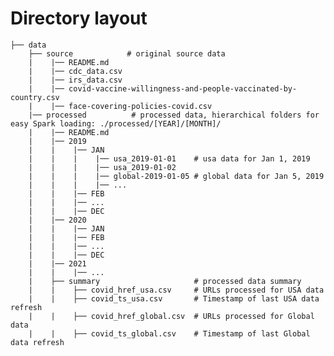 # Directory layout

    ├── data    
        ├── source            # original source data
        |    |── README.md
        |    |── cdc_data.csv
        |    |── irs_data.csv
        |    |── covid-vaccine-willingness-and-people-vaccinated-by-country.csv
        |    |── face-covering-policies-covid.csv
        |── processed          # processed data, hierarchical folders for easy Spark loading: ./processed/[YEAR]/[MONTH]/
        |    |── README.md
        |    |── 2019
        |    |    |── JAN
        |    |    |    |── usa_2019-01-01    # usa data for Jan 1, 2019
        |    |    |    |── usa_2019-01-02
        |    |    |    |── global-2019-01-05 # global data for Jan 5, 2019
        |    |    |    |── ...
        |    |    |── FEB
        |    |    |── ...
        |    |    |── DEC
        |    |── 2020
        |    |    |── JAN
        |    |    |── FEB
        |    |    |── ...
        |    |    |── DEC
        |    |── 2021
        |    |    |── ...
        |    ├── summary                     # processed data summary
        |    |    ├── covid_href_usa.csv     # URLs processed for USA data
        |    |    ├── covid_ts_usa.csv       # Timestamp of last USA data refresh
        |    |    ├── covid_href_global.csv  # URLs processed for Global data
        |    |    ├── covid_ts_global.csv    # Timestamp of last Global data refresh
